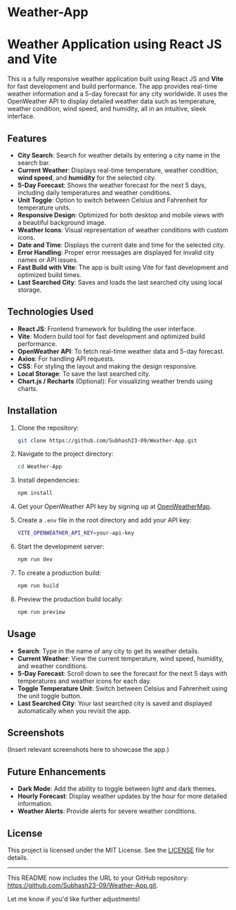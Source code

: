 # Weather-App

# Weather Application using React JS and Vite

This is a fully responsive weather application built using React JS and **Vite** for fast development and build performance. The app provides real-time weather information and a 5-day forecast for any city worldwide. It uses the OpenWeather API to display detailed weather data such as temperature, weather condition, wind speed, and humidity, all in an intuitive, sleek interface.

## Features

- **City Search**: Search for weather details by entering a city name in the search bar.
- **Current Weather**: Displays real-time temperature, weather condition, **wind speed**, and **humidity** for the selected city.
- **5-Day Forecast**: Shows the weather forecast for the next 5 days, including daily temperatures and weather conditions.
- **Unit Toggle**: Option to switch between Celsius and Fahrenheit for temperature units.
- **Responsive Design**: Optimized for both desktop and mobile views with a beautiful background image.
- **Weather Icons**: Visual representation of weather conditions with custom icons.
- **Date and Time**: Displays the current date and time for the selected city.
- **Error Handling**: Proper error messages are displayed for invalid city names or API issues.
- **Fast Build with Vite**: The app is built using Vite for fast development and optimized build times.
- **Last Searched City**: Saves and loads the last searched city using local storage.

## Technologies Used

- **React JS**: Frontend framework for building the user interface.
- **Vite**: Modern build tool for fast development and optimized build performance.
- **OpenWeather API**: To fetch real-time weather data and 5-day forecast.
- **Axios**: For handling API requests.
- **CSS**: For styling the layout and making the design responsive.
- **Local Storage**: To save the last searched city.
- **Chart.js / Recharts** (Optional): For visualizing weather trends using charts.

## Installation

1. Clone the repository:
   ```bash
   git clone https://github.com/Subhash23-09/Weather-App.git
   ```

2. Navigate to the project directory:
   ```bash
   cd Weather-App
   ```

3. Install dependencies:
   ```bash
   npm install
   ```

4. Get your OpenWeather API key by signing up at [OpenWeatherMap](https://openweathermap.org/).

5. Create a `.env` file in the root directory and add your API key:
   ```bash
   VITE_OPENWEATHER_API_KEY=your-api-key
   ```

6. Start the development server:
   ```bash
   npm run dev
   ```

7. To create a production build:
   ```bash
   npm run build
   ```

8. Preview the production build locally:
   ```bash
   npm run preview
   ```

## Usage

- **Search**: Type in the name of any city to get its weather details.
- **Current Weather**: View the current temperature, wind speed, humidity, and weather conditions.
- **5-Day Forecast**: Scroll down to see the forecast for the next 5 days with temperatures and weather icons for each day.
- **Toggle Temperature Unit**: Switch between Celsius and Fahrenheit using the unit toggle button.
- **Last Searched City**: Your last searched city is saved and displayed automatically when you revisit the app.

## Screenshots

(Insert relevant screenshots here to showcase the app.)

## Future Enhancements

- **Dark Mode**: Add the ability to toggle between light and dark themes.
- **Hourly Forecast**: Display weather updates by the hour for more detailed information.
- **Weather Alerts**: Provide alerts for severe weather conditions.

## License

This project is licensed under the MIT License. See the [LICENSE](LICENSE) file for details.

---

This README now includes the URL to your GitHub repository: https://github.com/Subhash23-09/Weather-App.git.

Let me know if you'd like further adjustments!
